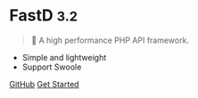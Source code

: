 # FastD <small>3.2</small>

> :rocket: A high performance PHP API framework.

- Simple and lightweight
- Support Swoole

[GitHub](https://github.com/JanHuang/fastd)
[Get Started](zh-cn/1-2-installing)